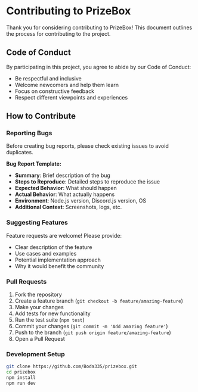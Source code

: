 # Contributing to PrizeBox

Thank you for considering contributing to PrizeBox! This document outlines the process for contributing to the project.

## Code of Conduct

By participating in this project, you agree to abide by our Code of Conduct:
- Be respectful and inclusive
- Welcome newcomers and help them learn
- Focus on constructive feedback
- Respect different viewpoints and experiences

## How to Contribute

### Reporting Bugs

Before creating bug reports, please check existing issues to avoid duplicates.

**Bug Report Template:**
- **Summary**: Brief description of the bug
- **Steps to Reproduce**: Detailed steps to reproduce the issue
- **Expected Behavior**: What should happen
- **Actual Behavior**: What actually happens
- **Environment**: Node.js version, Discord.js version, OS
- **Additional Context**: Screenshots, logs, etc.

### Suggesting Features

Feature requests are welcome! Please provide:
- Clear description of the feature
- Use cases and examples
- Potential implementation approach
- Why it would benefit the community

### Pull Requests

1. Fork the repository
2. Create a feature branch (`git checkout -b feature/amazing-feature`)
3. Make your changes
4. Add tests for new functionality
5. Run the test suite (`npm test`)
6. Commit your changes (`git commit -m 'Add amazing feature'`)
7. Push to the branch (`git push origin feature/amazing-feature`)
8. Open a Pull Request

### Development Setup
```bash
git clone https://github.com/Boda335/prizebox.git
cd prizebox
npm install
npm run dev